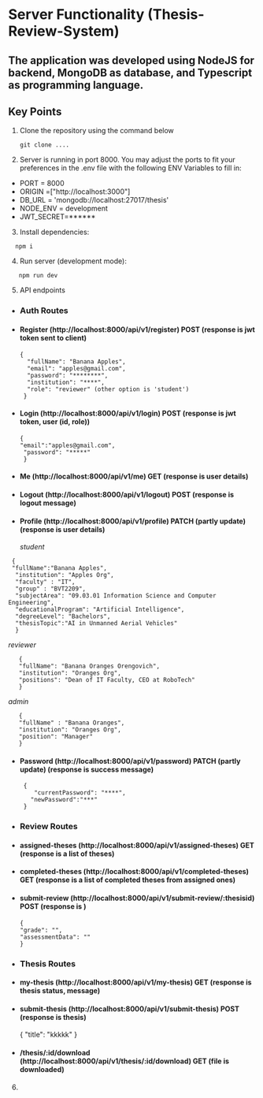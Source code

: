 # Server Functionality (Thesis-Review-System)
## The application was developed using NodeJS for backend, MongoDB as database, and Typescript as programming language.

## Key Points
1) Clone the repository using the command below
   ```shell
   git clone ....
   ```
2) Server is running in port 8000. You may adjust the ports to fit your preferences in the .env file with the following ENV Variables to fill in:
- PORT = 8000
- ORIGIN =["http://localhost:3000"] 
- DB_URL = 'mongodb://localhost:27017/thesis'
- NODE_ENV = development
- JWT_SECRET=******

3) Install dependencies:
 ```shell
   npm i 
   ```
4) Run server (development mode):
```shell
   npm run dev 
   ```
5) API endpoints
- ### Auth Routes
- #### Register (http://localhost:8000/api/v1/register) POST (response is jwt token sent to client)
  ```
  {
    "fullName": "Banana Apples",
    "email": "apples@gmail.com",
    "password": "********",
    "institution": "****",
    "role": "reviewer" (other option is 'student')
   }
   ```
- #### Login (http://localhost:8000/api/v1/login) POST (response is jwt token, user (id, role))
  ```
  {
  "email":"apples@gmail.com",
   "password": "*****"
   }
   ```
- #### Me (http://localhost:8000/api/v1/me) GET (response is user details)
- #### Logout (http://localhost:8000/api/v1/logout) POST (response is logout message)
- #### Profile (http://localhost:8000/api/v1/profile) PATCH (partly update) (response is user details)
  
  *student*
 ```
  {
  "fullName":"Banana Apples",
   "institution": "Apples Org",
   "faculty" : "IT",
   "group" : "BVT2209",
   "subjectArea": "09.03.01 Information Science and Computer Engineering",
   "educationalProgram": "Artificial Intelligence",
   "degreeLevel": "Bachelors",
   "thesisTopic":"AI in Unmanned Aerial Vehicles"
   }
   ```

*reviewer*
```
   {
   "fullName": "Banana Oranges Orengovich",
   "institution": "Oranges Org",
   "positions": "Dean of IT Faculty, CEO at RoboTech"
   }
   ```

*admin*
```
   {
   "fullName" : "Banana Oranges",
   "institution": "Oranges Org",
   "position": "Manager"
   }
```
- #### Password (http://localhost:8000/api/v1/password) PATCH (partly update) (response is success message)
  ```
   {
      "currentPassword": "****",
     "newPassword":"***"
   }
   ```

- ### Review Routes
- #### assigned-theses (http://localhost:8000/api/v1/assigned-theses) GET (response is a list of theses)
- #### completed-theses (http://localhost:8000/api/v1/completed-theses) GET (response is a list of completed theses from assigned ones)
- #### submit-review (http://localhost:8000/api/v1/submit-review/:thesisid) POST (response is )
  ```
  {
  "grade": "",
  "assessmentData": ""
  }
  ```

- ### Thesis Routes
- #### my-thesis (http://localhost:8000/api/v1/my-thesis) GET (response is thesis status, message)
- #### submit-thesis (http://localhost:8000/api/v1/submit-thesis) POST (response is thesis)
  {
   "title": "kkkkk"
  } 
- #### /thesis/:id/download (http://localhost:8000/api/v1/thesis/:id/download) GET (file is downloaded)
  
6) 

